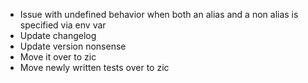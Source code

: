- Issue with undefined behavior when both an alias and a non alias is specified
  via env var
- Update changelog
- Update version nonsense
- Move it over to zic
- Move newly written tests over to zic
